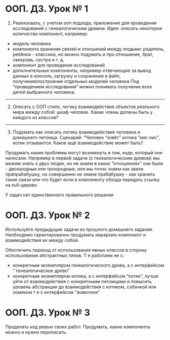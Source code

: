 # ООП. ДЗ. Урок № 1

1. Реализовать, с учетом ооп подхода, приложение для проведения исследований с генеалогическим древом.
Идея: описать некоторое количество компонент, например:
* модель человека
* компонента хранения связей и отношений между людьми: родитель, ребёнок - классика, но можно подумать и про отношение, брат, свекровь, сестра и т. д.
* компонент для проведения исследований
* дополнительные компоненты, например отвечающие за вывод данных в консоль, загрузку и сохранения в файл, получение\построение отдельных моделей человека
Под “проведением исследования” можно понимать получение всех детей выбранного человека.
---
2. Описать с ООП стиле, логику взаимодействия объектов реального мира между собой: шкаф-человек. Какие члены должны быть у каждого из классов?
---
3. Подумать как описать логику взаимодействия человека и домашнего питомца. Сценарий: “Человек “зовёт” котика “кис-кис”, котик отзывается. Какое ещё взаимодействие может быть?

Продумать какие проблемы могут возникнуть в том, коде, который они написали. Например в первой задаче (с генеалогическим древом) мы можем знать о двух людях, но не знаем в каких “отношениях” они были - двоюродные или троюродные, или мы точно знаем как звали прапрабабушку, но совершенно не знаем прабабушку - как хранить такие связи или что будет если в компоненту обхода передать ссылку на null-дерево.

У задач нет единственного правильного решения

# ООП. ДЗ. Урок № 2

Используйте предыдущие задачи из прошлого домашнего задания. Необходимо гарантированно продумать иерархию компонент и взаимодействия их между собой.

Обеспечить переход от использования явных классов в сторону использования абстрактных типов. Т е работаем не с:

* конкретным экземпляром генеалогического древа, а с интерфейсом “ генеалогическое древо”
* конкретным экземпляром котика, а с интерфейсом “котик”, лучше уйти от взаимодействия с конкретными питомцами и повысить уровень абстракции до взаимодействия с котиком, собачкой или хомяком т е с интерфейсом “животное”

# ООП. ДЗ. Урок № 3

Проделать код ревью своих работ. Продумать, какие компоненты можно и нужно переписать.